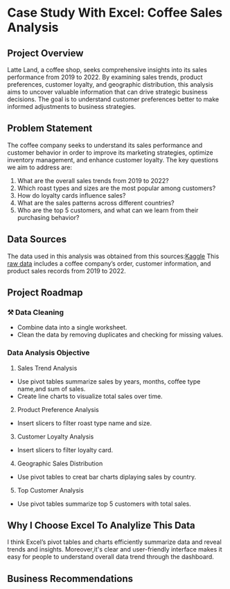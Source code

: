 # Case Study With Excel: Coffee Sales Analysis

## Project Overview
Latte Land, a coffee shop, seeks comprehensive insights into its sales performance from 2019 to 2022. By examining sales trends, product preferences, customer loyalty, and geographic distribution, this analysis aims to uncover valuable information that can drive strategic business decisions. The goal is to understand customer preferences better to make informed adjustments to business strategies.

## Problem Statement
The coffee company seeks to understand its sales performance and customer behavior in order to improve its marketing strategies, optimize inventory management, and enhance customer loyalty. The key questions we aim to address are:

1. What are the overall sales trends from 2019 to 2022?
2. Which roast types and sizes are the most popular among customers?
3. How do loyalty cards influence sales?
4. What are the sales patterns across different countries?
5. Who are the top 5 customers, and what can we learn from their purchasing behavior?

## Data Sources
The data used in this analysis was obtained from this sources:[Kaggle](https://www.kaggle.com/datasets/mohammadkaiftahir/coffee-orders-data/data)
This [raw data](https://docs.google.com/spreadsheets/d/131Z5cMjfkS73fWMw--EfdGjAWm7oVsaqAiQ89AwA7uo/edit?usp=sharing) includes a coffee company’s order, customer information, and product sales records from 2019 to 2022.

## Project Roadmap
### ⚒️ Data Cleaning
- Combine data into a single worksheet.
- Clean the data by removing duplicates and checking for missing values.

### Data Analysis Objective
1. Sales Trend Analysis
  - Use pivot tables summarize sales by years, months, coffee type name,and sum of sales.
  - Create line charts to visualize total sales over time.
2. Product Preference Analysis
  - Insert slicers to filter roast type name and size.
3. Customer Loyalty Analysis
  - Insert slicers to filter loyalty card.
4. Geographic Sales Distribution
  - Use pivot tables to creat bar charts diplaying sales by country. 
5. Top Customer Analysis
  - Use pivot tables summarize top 5 customers with total sales.

## Why I Choose Excel To Analylize This Data
I think Excel’s pivot tables and charts efficiently summarize data and reveal trends and insights. Moreover,it's clear and user-friendly interface makes it easy for people to understand overall data trend through the dashboard.

## Business Recommendations




